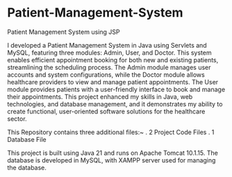 # Patient-Management-System
Patient Management System using JSP

I developed a Patient Management System in Java using Servlets and MySQL, featuring three modules: Admin, User, and Doctor. This system enables efficient appointment booking for both new and existing patients, streamlining the scheduling process. The Admin module manages user accounts and system configurations, while the Doctor module allows healthcare providers to view and manage patient appointments. The User module provides patients with a user-friendly interface to book and manage their appointments. This project enhanced my skills in Java, web technologies, and database management, and it demonstrates my ability to create functional, user-oriented software solutions for the healthcare sector.

This Repository contains three additional files:~
. 2 Project Code Files
. 1 Database File

This project is built using Java 21 and runs on Apache Tomcat 10.1.15. The database is developed in MySQL, with XAMPP server used for managing the database.

